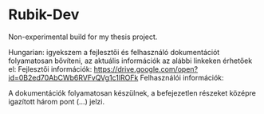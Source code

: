 # Rubik-Dev
Non-experimental build for my thesis project.

Hungarian: 
 igyekszem a fejlesztői és felhasználó dokumentációt folyamatosan bővíteni, az aktuális információk az alábbi linkeken érhetőek el:
 Fejlesztői információk: https://drive.google.com/open?id=0B2ed70AbCWb6RVFvQVg1c1lROFk
 Felhasználói információk: 
 
A dokumentációk folyamatosan készülnek, a befejezetlen részeket középre igazított három pont (...) jelzi.
